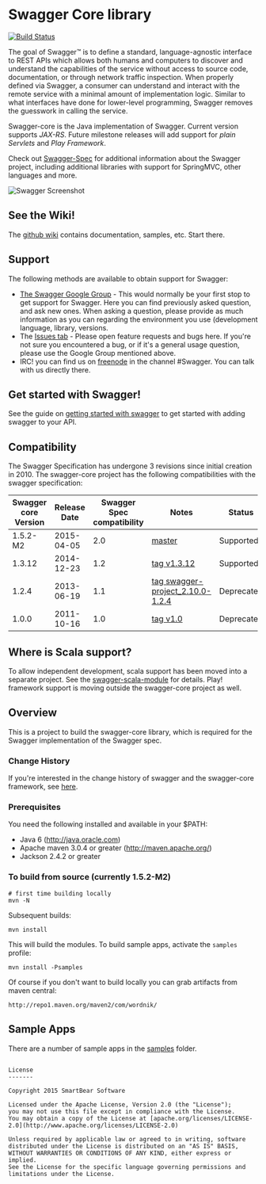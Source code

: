 # Swagger Core library

[![Build Status](https://travis-ci.org/swagger-api/swagger-core.svg?branch=master)](https://travis-ci.org/swagger-api/swagger-core)

The goal of Swagger™ is to define a standard, language-agnostic interface to REST APIs which allows both humans and computers to discover and understand the capabilities of the service without access to source code, documentation, or through network traffic inspection. When properly defined via Swagger, a consumer can understand and interact with the remote service with a minimal amount of implementation logic. Similar to what interfaces have done for lower-level programming, Swagger removes the guesswork in calling the service.

Swagger-core is the Java implementation of Swagger. Current version supports *JAX-RS*.  Future milestone releases will add support for *plain Servlets* and *Play Framework*.

Check out [Swagger-Spec](https://github.com/swagger-api/swagger-spec) for additional information about the Swagger project, including additional libraries with support for SpringMVC, other languages and more. 

![Swagger Screenshot](https://raw.github.com/swagger-api/swagger-core/master/swagger-shot.jpg)

## See the Wiki!
The [github wiki](https://github.com/swagger-api/swagger-core/wiki) contains documentation, samples, etc.  Start there.

## Support
The following methods are available to obtain support for Swagger:

- [The Swagger Google Group](https://groups.google.com/forum/#!forum/swagger-swaggersocket) - This would normally be your first stop to get support for Swagger. Here you can find previously asked question, and ask new ones. When asking a question, please provide as much information as you can regarding the environment you use (development language, library, versions.
- The [Issues tab](https://github.com/swagger-api/swagger-core/issues?state=open) - Please open feature requests and bugs here. If you're not sure you encountered a bug, or if it's a general usage question, please use the Google Group mentioned above.
- IRC! you can find us on [freenode](http://webchat.freenode.net/?channels=swagger) in the channel #Swagger. You can talk with us directly there.


## Get started with Swagger!
See the guide on [getting started with swagger](https://github.com/swagger-api/swagger-core/wiki/Swagger-Core-JAX-RS-Project-Setup) to get started with adding swagger to your API.

## Compatibility
The Swagger Specification has undergone 3 revisions since initial creation in 2010.  The swagger-core project has the following compatibilities with the swagger specification:

Swagger core Version      | Release Date | Swagger Spec compatibility | Notes | Status
------------------------- | ------------ | -------------------------- | ----- | ----
1.5.2-M2                  | 2015-04-05   | 2.0           | [master](https://github.com/swagger-api/swagger-core) | Supported
1.3.12                    | 2014-12-23   | 1.2           | [tag v1.3.12](https://github.com/swagger-api/swagger-core/tree/v1.3.12) | Supported
1.2.4                     | 2013-06-19   | 1.1           | [tag swagger-project_2.10.0-1.2.4](https://github.com/swagger-api/swagger-core/tree/swagger-project_2.10.0-1.2.4) | Deprecated
1.0.0                     | 2011-10-16   | 1.0           | [tag v1.0](https://github.com/swagger-api/swagger-core/tree/v1.0) | Deprecated

## Where is Scala support?
To allow independent development, scala support has been moved into a separate project.  See the [swagger-scala-module](https://github.com/swagger-api/swagger-scala-module) for details.  Play! framework support is moving outside the swagger-core project as well.

## Overview
This is a project to build the swagger-core library, which is required for the Swagger implementation of the Swagger spec. 

### Change History
If you're interested in the change history of swagger and the swagger-core framework, see [here](https://github.com/swagger-api/swagger-core/wiki/Changelog).


### Prerequisites
You need the following installed and available in your $PATH:

* Java 6 (http://java.oracle.com)
* Apache maven 3.0.4 or greater (http://maven.apache.org/)
* Jackson 2.4.2 or greater


### To build from source (currently 1.5.2-M2)
```
# first time building locally
mvn -N
```

Subsequent builds:
```
mvn install
```

This will build the modules.  To build sample apps, activate the `samples` profile:

```
mvn install -Psamples
```

Of course if you don't want to build locally you can grab artifacts from maven central:

`http://repo1.maven.org/maven2/com/wordnik/`

## Sample Apps
There are a number of sample apps in the [samples](https://github.com/swagger-api/swagger-core/blob/master/samples) folder.

```

License
-------

Copyright 2015 SmartBear Software

Licensed under the Apache License, Version 2.0 (the "License");
you may not use this file except in compliance with the License.
You may obtain a copy of the License at [apache.org/licenses/LICENSE-2.0](http://www.apache.org/licenses/LICENSE-2.0)

Unless required by applicable law or agreed to in writing, software
distributed under the License is distributed on an "AS IS" BASIS,
WITHOUT WARRANTIES OR CONDITIONS OF ANY KIND, either express or implied.
See the License for the specific language governing permissions and
limitations under the License.

